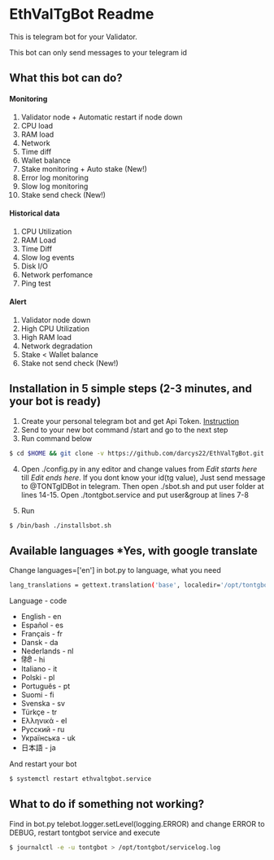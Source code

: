 # EthValTgBot Readme
This is telegram bot for your Validator. 

This bot can only send messages to your telegram id

## What this bot can do?

####  Monitoring

 1. Validator node + Automatic restart if node down
 2. CPU load 
 3. RAM load
 4. Network
 5. Time diff
 6. Wallet balance
 7. Stake monitoring + Auto stake (New!)
 8. Error log monitoring
 9. Slow log monitoring
 10. Stake send check (New!)

#### Historical data
 1. CPU Utilization
 2. RAM Load
 3. Time Diff
 4. Slow log events
 5. Disk I/O
 6. Network perfomance 
 7. Ping test 

#### Alert

 1. Validator node down
 2. High CPU Utilization
 3. High RAM load
 4. Network degradation
 5. Stake < Wallet balance
 6. Stake not send check (New!)

## Installation in 5 simple steps (2-3 minutes, and your bot is ready)

 1. Create your personal telegram bot and get Api Token. [Instruction](https://docs.microsoft.com/en-us/azure/bot-service/bot-service-channel-connect-telegram?view=azure-bot-service-4.0)
 2. Send to your new bot command /start and go to the next step
 3. Run command below
```sh
$ cd $HOME && git clone -v https://github.com/darcys22/EthValTgBot.git ethvaltgbot && cd ./ethvaltgbot && chmod +x ./installsbot.sh
```
 4. Open ./config.py in any editor and change values from *Edit starts here* till *Edit ends here*. If you dont know your id(tg value), Just send message to @TONTgIDBot in telegram. Then open ./sbot.sh and put user folder at lines 14-15. Open ./tontgbot.service and put user&group at lines 7-8
 
 5. Run 
 ```sh
$ /bin/bash ./installsbot.sh
```

## Available languages *Yes, with google translate
Change languages=['en'] in bot.py to language, what you need
  ```sh
lang_translations = gettext.translation('base', localedir='/opt/tontgbot/locales', languages=['en'])
```

Language - code
* English - en
* Español - es
* Français - fr
* Dansk - da
* Nederlands - nl
* हिंदी - hi
* Italiano - it
* Polski - pl
* Português - pt
* Suomi - fi
* Svenska - sv
* Türkçe - tr
* Ελληνικά - el
* Русский - ru
* Українська - uk
* 日本語 - ja

And restart your bot
  ```sh
$ systemctl restart ethvaltgbot.service 
```

## What to do if something not working?
Find in bot.py telebot.logger.setLevel(logging.ERROR) and change ERROR to DEBUG, restart tontgbot service and execute
  ```sh
$ journalctl -e -u tontgbot > /opt/tontgbot/servicelog.log
```
